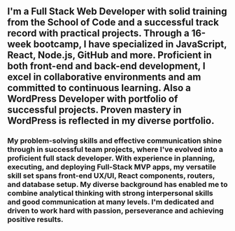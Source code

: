 ### <h2>I'm a Full Stack Web Developer with solid training from the School of Code and a successful track record with practical projects. Through a 16-week bootcamp, I have specialized in JavaScript, React, Node.js, GitHub and more. Proficient in both front-end and back-end development, I excel in collaborative environments and am committed to continuous learning.  Also a WordPress Developer with portfolio of successful projects.  Proven mastery in WordPress is reflected in my diverse portfolio.</h2>

<h3>My problem-solving skills and effective communication shine through in successful team projects, where I've evolved into a proficient full stack developer. With experience in planning, executing, and deploying Full-Stack MVP apps, my versatile skill set spans front-end UX/UI, React components, routers, and database setup. My diverse background has enabled me to combine analytical thinking with strong interpersonal skills and good communication at many levels.  I'm dedicated and driven to work hard with passion, perseverance and achieving positive results.</h3>

<!--
**bvhadra/bvhadra** is a ✨ _special_ ✨ repository because its `README.md` (this file) appears on your GitHub profile.

Here are some ideas to get you started:

- 🔭 I’m currently working on ...
- 🌱 I’m currently learning ...
- 👯 I’m looking to collaborate on ...
- 🤔 I’m looking for help with ...
- 💬 Ask me about ...
- 📫 How to reach me: ...
- 😄 Pronouns: ...
- ⚡ Fun fact: ...
-->
